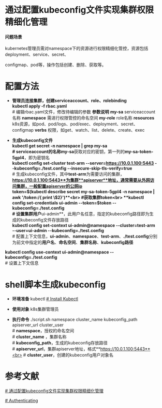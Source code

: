 # 通过配置kubeconfig文件实现集群权限精细化管理

  
  

#### 问题场景

  

kubernetes管理员需对namespace下的资源进行权限精细化管控，资源包括deployment、service、secret、

  

configmap、pod等，操作包括创建、删除、获取等。

  

# 配置方法
 - **管理员连接集群，创建serviceaccount、role、rolebinding**<br>
**kubectl apply -f rbac.yaml**<br>             # 编辑rbac.yaml文件，修改待编辑的参数
**参数说明**
**my-sa** serviceaccount名称
**namespace** 需进行权限管控的命名空间
**my-role** role名称
**resources** k8s资源，如pod、pod/logs、pod/exec、deployment、secret、configmap
**verbs** 权限，如get、watch、list、delete、create、exec

 - **生成kubeconfig文件**<br>
**kubectl get secret -n namespace | grep my-sa **<br>            # **serviceaccount**的名称**my-sa**获取对应的密钥，第一列的**my-sa-token-5gpl4**，即为密钥名<br>
**kubectl config set-cluster test-arm --server=https://10.0.1.100:5443 --kubeconfig=./test.config --insecure-skip-tls-verify=true**<br>                                                 # 生成kubeconfig文件，其中**test-arm**为需要访问的集群，**https://10.0.1.100:5443**为集群**apiserver**地址，通常需要从外网访问集群，一般配置apiserver的公网ip<br>
**token=$(kubectl describe secret my-sa-token-5gpl4 -n namespace | awk '/token:/{ print \$2}')**<br>           #获取集群token<br>
**kubectl config set-credentials ui-admin --token=$token --kubeconfig=./test.config**<br> # 设置集群用户**ui-admin**，此用户名任意，指定的kubeconfig路径即为生成的kubeconfig文件存放路径<br>
**kubectl config set-context ui-admin@namespace --cluster=test-arm --user=ui-admin --kubeconfig=./test.config**<br>            # 配置上下文信息，**ui-admin**、**namespace**、**test-arm**、**./test.config**分别为前文中指定的**用户名**、**命名空间**、**集群名称**、**kubeconfig路径**<br>

**kubectl config use-context ui-admin@namespace --kubeconfig=./test.config**<br>        # 设置上下文信息

 # shell脚本生成kubeconfig
 - **环境准备**
kubectl
[# Install Kubectl](https://kubernetes.io/docs/tasks/tools/)<br>

 - **使用对象**
 k8s集群管理员
 
 - **执行命令**
 ./script.sh namespace cluster_name kubeconfig_path apiserver_url cluster_user<br>      # **namespace**，授权的命名空间<br>       # **cluster_name** ，集群名称<br>      # **kubeconfig_path**，生成的kubeconfig存放路径<br>  # **apiserver_url**，集群apiserver地址，格式**https://10.0.1.100:5443**<br>     # **cluster_user**，创建的kubeconfig用户对象名


# 参考文献

  

[# 通过配置kubeconfig文件实现集群权限精细化管理](https://support.huaweicloud.com/bestpractice-cce/cce_bestpractice_00221.html)<br>

  

[# Authenticating](https://kubernetes.io/docs/reference/access-authn-authz/authentication/)<br>